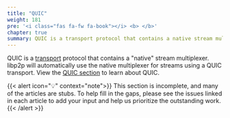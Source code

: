 ```yaml
---
title: "QUIC"
weight: 181
pre: '<i class="fas fa-fw fa-book"></i> <b> </b>'
chapter: true
summary: QUIC is a transport protocol that contains a native stream multiplexer.
---
```


QUIC is a [transport](../../transport/overview) protocol that contains a "native" stream multiplexer.
libp2p will automatically use the native multiplexer for streams using a QUIC transport. View the
[QUIC section](../../transports/quic/) to learn about QUIC.

{{< alert icon="💡" context="note">}}
This section is incomplete, and many of the articles are stubs. To help fill in
the gaps, please see the issues linked in each article to add your input and
help us prioritize the outstanding work.
{{< /alert >}}
